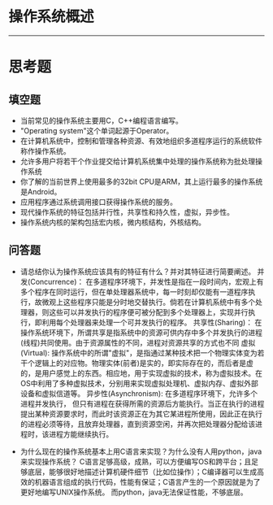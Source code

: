 # 操作系统概述

---
# 思考题

## 填空题

* 当前常见的操作系统主要用C，C++编程语言编写。
* "Operating system"这个单词起源于Operator。
* 在计算机系统中，控制和管理各种资源、有效地组织多道程序运行的系统软件称作操作系统。
* 允许多用户将若干个作业提交给计算机系统集中处理的操作系统称为批处理操作系统
* 你了解的当前世界上使用最多的32bit CPU是ARM，其上运行最多的操作系统是Android。
* 应用程序通过系统调用接口获得操作系统的服务。
* 现代操作系统的特征包括并行性，共享性和持久性，虚拟，异步性。
* 操作系统内核的架构包括宏内核，微内核结构，外核结构。


## 问答题

- 请总结你认为操作系统应该具有的特征有什么？并对其特征进行简要阐述。
并发(Concurrence)：
在多道程序环境下，并发性是指在一段时间内，宏观上有多个程序在同时运行，但在单处理器系统中，每一时刻却仅能有一道程序执行，故微观上这些程序只能是分时地交替执行。倘若在计算机系统中有多个处理器，则这些可以并发执行的程序便可被分配到多个处理器上，实现并行执行，即利用每个处理器来处理一个可并发执行的程序。 
共享性(Sharing)：
在操作系统环境下，所谓共享是指系统中的资源可供内存中多个并发执行的进程(线程)共同使用。由于资源属性的不同，进程对资源共享的方式也不同
虚拟(Virtual): 
操作系统中的所谓"虚拟"，是指通过某种技术把一个物理实体变为若干个逻辑上的对应物。物理实体(前者)是实的，即实际存在的，而后者是虚的，是用户感觉上的东西。相应地，用于实现虚拟的技术，称为虚拟技术。在OS中利用了多种虚拟技术，分别用来实现虚拟处理机、虚拟内存、虚拟外部设备和虚拟信道等。 
异步性(Asynchronism):
在多道程序环境下，允许多个进程并发执行， 但只有进程在获得所需的资源后方能执行。当正在执行的进程提出某种资源要求时，而此时该资源正在为其它某进程所使用，因此正在执行的进程必须等待，且放弃处理器，直到资源空闲，并再次把处理器分配给该进程时，该进程方能继续执行。

- 为什么现在的操作系统基本上用C语言来实现？为什么没有人用python，java来实现操作系统？
C语言足够高级，成熟，可以方便编写OS和跨平台；且足够底层，能够很好地描述计算机硬件细节（比如位操作）；C编译器可以生成高效的机器语言组成的执行代码，性能有保证；C语言产生的一个原因就是为了更好地编写UNIX操作系统。
而python，java无法保证性能，不够底层。